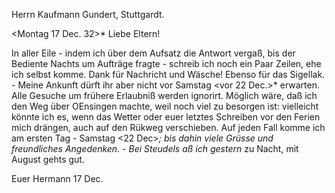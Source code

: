 Herrn Kaufmann Gundert, Stuttgardt.

 <Montag 17 Dec. 32>*
Liebe Eltern!

In aller Eile - indem ich über dem Aufsatz die Antwort vergaß, bis der Bediente Nachts um Aufträge fragte - schreib ich noch ein Paar Zeilen, ehe ich selbst komme. Dank für Nachricht und Wäsche! Ebenso für das Sigellak. - Meine Ankunft dürft ihr aber nicht vor Samstag <vor 22 Dec.>* erwarten. Alle Gesuche um frühere Erlaubniß werden ignorirt. Möglich wäre, daß ich den Weg über OEnsingen machte, weil noch viel zu besorgen ist: vielleicht könnte ich es, wenn das Wetter oder euer letztes Schreiben vor den Ferien mich drängen, auch auf den Rükweg verschieben. Auf jeden Fall komme ich am ersten Tag - Samstag <22 Dec>*; bis dahin viele Grüsse und freundliches Angedenken. - Bei Steudels aß ich gestern <Sonntag>* zu Nacht, mit August gehts gut.

 Euer Hermann
17 Dec.
